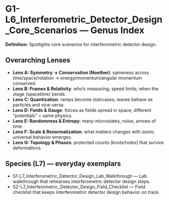 # G1-L6_Interferometric_Detector_Design_Core_Scenarios — Genus Index
**Definition:** Spotlights core scenarios for interferometric detector design.

## Overarching Lenses

- **Lens A: Symmetry -> Conservation (Noether)**: sameness across time/space/rotation → energy/momentum/angular momentum conserved.
- **Lens B: Frames & Relativity**: who’s measuring; speed limits; when the stage (spacetime) bends.
- **Lens C: Quantization**: ramps become staircases; waves behave as particles and vice-versa.
- **Lens D: Fields & Gauge**: forces as fields spread in space; different “potentials” = same physics.
- **Lens E: Randomness & Entropy**: many-microstates, noise, arrows of time.
- **Lens F: Scale & Renormalization**: what matters changes with zoom; universal behavior emerges.
- **Lens G: Topology & Phases**: protected counts (knots/holes) that survive deformations.

## Species (L7) — everyday exemplars

- S1-L7_Interferometric_Detector_Design_Lab_Walkthrough — Lab walkthrough that rehearses interferometric detector design steps.
- S2-L7_Interferometric_Detector_Design_Field_Checklist — Field checklist that keeps interferometric detector design behavior on track.
